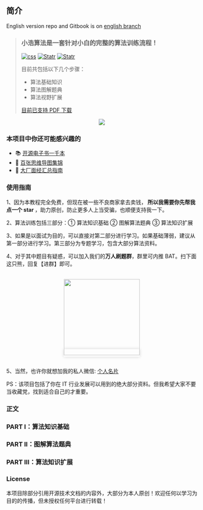 ## 简介

English version repo and Gitbook is on [english branch](https://github.com/geekxh/hello-algorithm/tree/english)

> ### **小浩算法是一套针对小白的完整的算法训练流程！** 
>
> <a href="https://www.geekxh.com/"><img src="https://www.geekxh.com/svg/0-1-blueviolet.svg" alt="css"></a>
> <a href="https://github.com/haizlin/fe-interview/stargazers"><img src="https://img.shields.io/github/stars/geekxh/hello-algorithm.svg" alt="Statr"></a>
> <a href="https://github.com/haizlin/fe-interview/stargazers"><img src="https://www.geekxh.com/svg/2-1-success.svg" alt="Statr"></a>
>
> 目前共包括以下几个步骤：
> - 算法基础知识
> - 算法图解题典
> - 算法视野扩展
>
> [目前已支持 PDF 下载](https://www.geekxh.com/0.0.%E5%AD%A6%E4%B9%A0%E9%A1%BB%E7%9F%A5/03.html?3pVd)

<div align="center">
    <a href="https://www.geekxh.com"><img src="https://www.geekxh.com/readme/07.jpg"></a>
</div>

### 本项目中你还可能感兴趣的

- 📚 [开源电子书一千本](https://github.com/geekxh/hello-algorithm/tree/master/%E6%B8%85%E6%99%B0%E7%89%88%E7%94%B5%E5%AD%90%E4%B9%A61000%E6%9C%AC)
- 🐒 [百张思维导图集锦](https://github.com/geekxh/hello-algorithm/tree/master/%E8%B6%85%E6%B8%85%E6%80%9D%E7%BB%B4%E5%AF%BC%E5%9B%BE100%E5%BC%A0) 
- 🚀 [大厂面经汇总指南](https://github.com/geekxh/hello-algorithm/tree/master/%E5%A4%A7%E5%8E%82%E9%9D%A2%E7%BB%8F%E6%B1%87%E6%80%BB100%E7%AF%87)  

### 使用指南

1、因为本教程完全免费，但现在被一些不良商家拿去卖钱，<b> 所以我需要你先帮我点一个 star </b>，助力原创，防止更多人上当受骗，也顺便支持我一下。

2、算法训练包括三部分：① 算法知识基础 ② 图解算法题典 ③ 算法知识扩展 

3、如果是以面试为目的，可以直接对第二部分进行学习。如果基础薄弱，建议从第一部分进行学习。第三部分为专题学习，包含大部分算法资料。

4、对于其中题目有疑惑，可以加入我们的<b>万人刷题群</b>，群里可内推 BAT。扫下面这只熊，回复【进群】即可。

<br/>
    <div align="center">
        <a href="https://www.geekxh.com/readme/04.png" style="box-shadow: rgb(210, 210, 210) 0em 0em 0.5em 0px; font-size: 17px;"><img src="https://www.geekxh.com/readme/04.png" width="200px"></a>
    </div>
<br/>

5、当然，也许你就想加我的私人微信: [个人名片](https://www.geekxh.com/contact.jpeg)

PS：该项目包括了你在 IT 行业发展可以用到的绝大部分资料。但我希望大家不要当收藏党，找到适合自己的才重要。

### 正文

### PART I：算法知识基础

### PART II：图解算法题典

### PART III：算法知识扩展

### License

本项目除部分引用开源技术文档的内容外，大部分为本人原创！欢迎任何以学习为目的的传播，但未授权任何平台进行转载！
